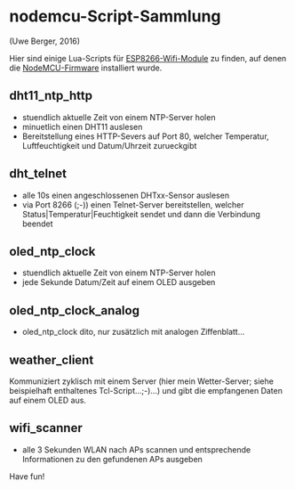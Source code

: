 # nodemcu-Script-Sammlung
(Uwe Berger, 2016)

Hier sind einige Lua-Scripts für 
[ESP8266-Wifi-Module](https://www.mikrocontroller.net/articles/ESP8266) 
zu finden, auf denen die [NodeMCU-Firmware](http://nodemcu.com) installiert
wurde.


## dht11_ntp_http
- stuendlich aktuelle Zeit von einem NTP-Server holen
- minuetlich einen DHT11 auslesen
- Bereitstellung eines HTTP-Severs auf Port 80, welcher
  Temperatur, Luftfeuchtigkeit und Datum/Uhrzeit zurueckgibt

## dht_telnet
- alle 10s einen angeschlossenen DHTxx-Sensor auslesen
- via Port 8266 (;-)) einen Telnet-Server bereitstellen, welcher
  Status|Temperatur|Feuchtigkeit
  sendet und dann die Verbindung beendet

## oled_ntp_clock
- stuendlich aktuelle Zeit von einem NTP-Server holen
- jede Sekunde Datum/Zeit auf einem OLED ausgeben

## oled_ntp_clock_analog
- oled_ntp_clock dito, nur zusätzlich mit analogen Ziffenblatt...

## weather_client
Kommuniziert zyklisch mit einem Server (hier mein Wetter-Server;
siehe beispielhaft enthaltenes Tcl-Script...;-)...) 
und gibt die empfangenen Daten auf einem OLED aus.


## wifi_scanner
- alle 3 Sekunden WLAN nach APs scannen und entsprechende Informationen
  zu den gefundenen APs ausgeben
  
  
  
Have fun!
